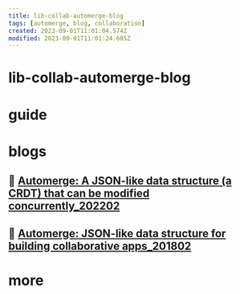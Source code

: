 ```yaml
---
title: lib-collab-automerge-blog
tags: [automerge, blog, collaboration]
created: 2023-09-01T11:01:04.574Z
modified: 2023-09-01T11:01:24.685Z
---
```


# lib-collab-automerge-blog

# guide

# blogs

## 👥 [Automerge: A JSON-like data structure (a CRDT) that can be modified concurrently_202202](https://news.ycombinator.com/item?id=30412550)

## 👥 [Automerge: JSON-like data structure for building collaborative apps_201802](https://news.ycombinator.com/item?id=16309533)

# more
